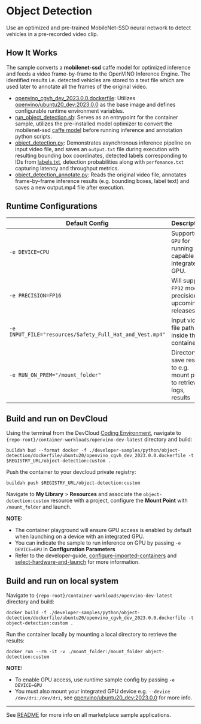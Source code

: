 # Object Detection
Use an optimized and pre-trained MobileNet-SSD neural network to detect vehicles in a pre-recorded video clip. 

## How It Works
The sample converts a **mobilenet-ssd** caffe model for optimized inference and feeds a video frame-by-frame to the OpenVINO Inference Engine. The identified results i.e. detected vehicles are stored to a text file which are used later to annotate all the frames of the original video.

* [openvino_cgvh_dev_2023.0.0.dockerfile](dockerfile/ubuntu20/openvino_cgvh_dev_2023.0.0.dockerfile): Utilizes [openvino/ubuntu20_dev:2023.0.0](https://hub.docker.com/r/openvino/ubuntu20_dev) as the base image and defines configurable runtime environment variables.
* [run_object_detection.sh](run_object_detection.sh): Serves as an entrypoint for the container sample, utilizes the pre-installed model optimizer to convert the mobilenet-ssd [caffe model](mobilenet-ssd/mobilenet-ssd.caffemodel) before running inference and annotation python scripts.
* [object_detection.py](object_detection.py): Demonstrates asynchronous inference pipeline on input video file, and saves an ``output.txt`` file during execution with resulting bounding box coordinates, detected labels corresponding to IDs from [labels.txt](labels.txt), detection probabilities along with ``perfomance.txt`` capturing latency and throughput metrics.
* [object_detection_annotate.py](safety_gear_detection_annotate.py): Reads the original video file, annotates frame-by-frame inference results (e.g. bounding boxes, label text) and saves a new output.mp4 file after execution.

## Runtime Configurations
| Default Config | Description |
| --- | --- |
| ``-e DEVICE=CPU`` | Supports ``GPU`` for running on capable integrated GPU. |
| ``-e PRECISION=FP16`` | Will support ``FP32`` model precision in upcoming releases. |
| ``-e INPUT_FILE="resources/Safety_Full_Hat_and_Vest.mp4"`` | Input video file path inside the container | 
| ``-e RUN_ON_PREM="/mount_folder"`` | Directory to save results to e.g. mount point to retrieve logs, results |

## Build and run on DevCloud
Using the terminal from the DevCloud [Coding Environment](https://www.intel.com/content/www/us/en/develop/documentation/devcloud-containers/top/index/build-containers-from-terminal.html), navigate to `{repo-root}/container-workloads/openvino-dev-latest` directory and build:

```
buildah bud --format docker -f ./developer-samples/python/object-detection/dockerfile/ubuntu20/openvino_cgvh_dev_2023.0.0.dockerfile -t $REGISTRY_URL/object-detection:custom .
```

Push the container to your devcloud private registry:
```
buildah push $REGISTRY_URL/object-detection:custom
```

Navigate to **My Library** > **Resources** and associate the ``object-detection:custom`` resource with a project, configure the **Mount Point** with ``/mount_folder`` and launch.

**NOTE:** 
* The container playground will ensure GPU access is enabled by default when launching on a device with an integrated GPU. 
* You can indicate the sample to run inference on GPU by passing ``-e DEVICE=GPU`` in **Configuration Parameters**
* Refer to the developer-guide, [configure-imported-containers](https://www.intel.com/content/www/us/en/develop/documentation/devcloud-containers/top/index-2/configure-imported-containers.html)
and [select-hardware-and-launch](https://www.intel.com/content/www/us/en/develop/documentation/devcloud-containers/top/index-2/select-hardware-and-launch.html) for more information.


## Build and run on local system
Navigate to `{repo-root}/container-workloads/openvino-dev-latest` directory and build:
```
docker build -f ./developer-samples/python/object-detection/dockerfile/ubuntu20/openvino_cgvh_dev_2023.0.0.dockerfile -t object-detection:custom .
```

Run the container locally by mounting a local directory to retrieve the results:
```
docker run --rm -it -v ./mount_folder:/mount_folder object-detection:custom
```
**NOTE:** 
* To enable GPU access, use runtime sample config by passing ``-e DEVICE=GPU``
* You must also mount your integrated GPU device e.g.  ``--device /dev/dri:/dev/dri``, see [openvino/ubuntu20_dev:2023.0.0](https://hub.docker.com/r/openvino/ubuntu20_dev) for more info.


---
See [README](../../../../../README.md) for more info on all marketplace sample applications.
